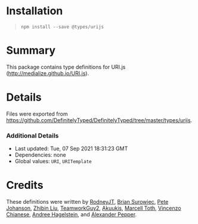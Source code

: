 # Installation
> `npm install --save @types/urijs`

# Summary
This package contains type definitions for URI.js (http://medialize.github.io/URI.js).

# Details
Files were exported from https://github.com/DefinitelyTyped/DefinitelyTyped/tree/master/types/urijs.

### Additional Details
 * Last updated: Tue, 07 Sep 2021 18:31:23 GMT
 * Dependencies: none
 * Global values: `URI`, `URITemplate`

# Credits
These definitions were written by [RodneyJT](https://github.com/RodneyJT), [Brian Surowiec](https://github.com/xt0rted), [Pete Johanson](https://github.com/petejohanson), [Zhibin Liu](https://github.com/ljqx), [TeamworkGuy2](https://github.com/teamworkguy2), [Akuukis](https://github.com/Akuukis), [Marcell Toth](https://github.com/marcelltoth), [Vincenzo Chianese](https://github.com/XVincentX), [Andree Hagelstein](https://github.com/ahagelstein), and [Alexander Pepper](https://github.com/apepper).
